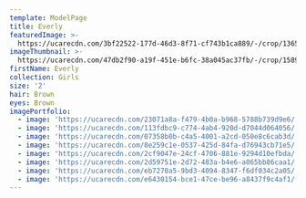 ```yaml
---
template: ModelPage
title: Everly
featuredImage: >-
  https://ucarecdn.com/3bf22522-177d-46d3-8f71-cf743b1ca889/-/crop/1365x1067/0,441/-/preview/
imageThumbnail: >-
  https://ucarecdn.com/47db2f90-a19f-451e-b6fc-38a045ac37fb/-/crop/1589x1675/0,0/-/preview/
firstName: Everly
collection: Girls
size: '2'
hair: Brown
eyes: Brown
imagePortfolio:
  - image: 'https://ucarecdn.com/23071a8a-f479-4b0a-b968-5788b739d9e6/'
  - image: 'https://ucarecdn.com/113fdbc9-c774-4ab4-920d-d7044d064056/'
  - image: 'https://ucarecdn.com/07358b0b-c4a5-4001-a2cd-050e8c6cab3d/'
  - image: 'https://ucarecdn.com/8e259c1e-0537-425d-84fa-d76943cb71e5/'
  - image: 'https://ucarecdn.com/2cf9047e-24cf-4706-881e-9294d10efbda/'
  - image: 'https://ucarecdn.com/2d59751e-2d72-483a-b4e6-a065bb86caa1/'
  - image: 'https://ucarecdn.com/eb7270a5-9bd3-4094-8347-f6df034c2a05/'
  - image: 'https://ucarecdn.com/e6430154-bce1-47ce-be96-a8437f9c4af1/'
---
```


